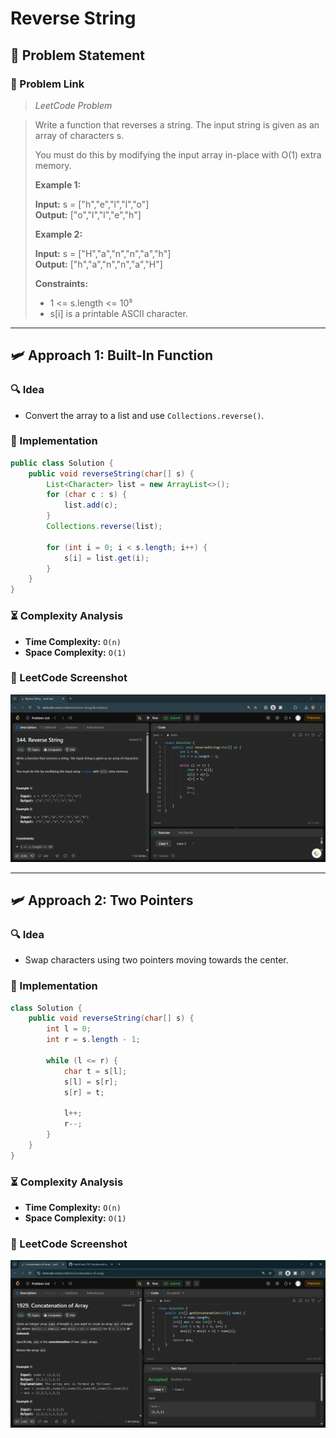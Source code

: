 # Reverse String

## 📝 Problem Statement

### 🔗 Problem Link

> *LeetCode Problem*

> Write a function that reverses a string. The input string is given as an array of characters s.
>
> You must do this by modifying the input array in-place with O(1) extra memory.
>
> **Example 1:**
>
> **Input:** s = ["h","e","l","l","o"]\
> **Output:** ["o","l","l","e","h"]
>
> **Example 2:**
>
> **Input:** s = ["H","a","n","n","a","h"]\
> **Output:** ["h","a","n","n","a","H"]
>
> **Constraints:**
>
> - 1 <= s.length <= 10⁵
> - s[i] is a printable ASCII character.

---

## 🛩️ Approach 1: Built-In Function

### 🔍 Idea

- Convert the array to a list and use `Collections.reverse()`.

### 🚀 Implementation

```java
public class Solution {
    public void reverseString(char[] s) {
        List<Character> list = new ArrayList<>();
        for (char c : s) {
            list.add(c);
        }
        Collections.reverse(list);
        
        for (int i = 0; i < s.length; i++) {
            s[i] = list.get(i);
        }
    }
}
```

### ⏳ Complexity Analysis

- **Time Complexity:** `O(n)`
- **Space Complexity:** `O(1)`

### 📸 LeetCode Screenshot
![Accepted Submission](Screenshots/1.1.png)

---

## 🛩️ Approach 2: Two Pointers

### 🔍 Idea

- Swap characters using two pointers moving towards the center.

### 🚀 Implementation

```java
class Solution {
    public void reverseString(char[] s) {
        int l = 0;
        int r = s.length - 1;

        while (l <= r) {
            char t = s[l];
            s[l] = s[r];
            s[r] = t;

            l++;
            r--;
        }
    }
}
```

### ⏳ Complexity Analysis

- **Time Complexity:** `O(n)`
- **Space Complexity:** `O(1)`

### 📸 LeetCode Screenshot
![Accepted Submission](Screenshots/1.2.png)

